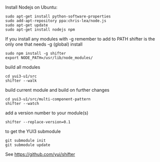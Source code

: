 Install Nodejs on Ubuntu:

    sudo apt-get install python-software-properties
    sudo add-apt-repository ppa:chris-lea/node.js
    sudo apt-get update
    sudo apt-get install nodejs npm

If you install any modules with -g remember to add to PATH
shifter is the only one that needs -g (global) install

    sudo npm install -g shifter
    export NODE_PATH=/usr/lib/node_modules/

build all modules

    cd yui3-u1/src
    shifter --walk

build current module and build on further changes

    cd yui3-u1/src/multi-component-pattern
    shifter --watch
    
add a version number to your module(s)
    
    shifter --replace-version=0.1

to get the YUI3 submodule

    git submodule init
    git submodule update

See https://github.com/yui/shifter

